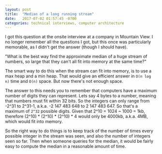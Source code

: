 ```yaml
---
layout: post
title:  "Median of a long running stream"
date:   2017-07-02 01:57:45 -0700
categories: technical interviews, computer architecture
---
```


I got this question at the onsite interview at a company in Mountain View.
I no longer remember all the questions I got, 
but this once was particularly memorable,
as I didn't get the answer (though I should have).

"What is the best way find the approximate median of a huge stream of numbers,
so large that they can't all fit into memory at the same time?"

The smart way to do this when the stream can fit into memory, is to
use a max heap and a min heap. 
That would give an efficient answer in `O(n log n)` time and `O(n)` space.
But now there's not enough space.

The answer to this needs you to remember that computers have a maximum 
number of digits they can represent.
Lets say 4 bytes to a number, meaning that numbers must fit within 32 bits. 
So the integers can only range from -2^31 to 2^31-1,
a.k.a. -2 147 483 648 to 2 147 483 647.
So that's a maximum of `2^32` possible digits.
Given that 2^10 = 1024 ~ 1000 = 1kb, therefore (2^10) * (2^10) * (2^10) * 4
would only be 4000kb, a.k.a. 4MB, which would fit into memory.

So the right way to do things is to keep track of the number of times
every possible integer in the stream was seen,
and also the number of integers seen so far.
Then when someone queries for the median, it would be fairly easy to 
compute the median in a reasonable amount of time.









